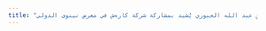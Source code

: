 ```yaml
---
title: "محافظ نينوى السيّد نجم الدين عبد الله الجبوري يُشيد بمشاركة شركة کارەش في معرض نينوى الدولي"
---
```

